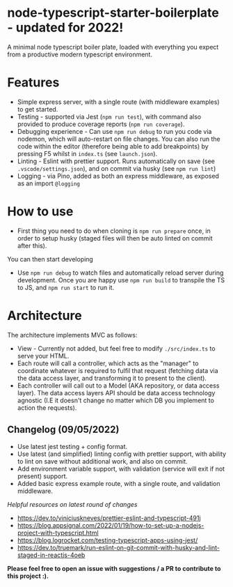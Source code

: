 # node-typescript-starter-boilerplate - updated for 2022!

A minimal node typescript boiler plate, loaded with everything you expect from a productive modern typescript environment.

# Features

- Simple express server, with a single route (with middleware examples) to get started.
- Testing - supported via Jest (`npm run test`), with command also provided to produce coverage reports (`npm run coverage`).
- Debugging experience - Can use `npm run debug` to run you code via nodemon, which will auto-restart on file changes. You can also run the code within the editor (therefore being able to add breakpoints) by pressing F5 whilst in `index.ts` (see `launch.json`).
- Linting - Eslint with prettier support. Runs automatically on save (see `.vscode/settings.json`), and on commit via husky (see `npm run lint`)
- Logging - via Pino, added as both an express middleware, as exposed as an import `@logging`

# How to use

- First thing you need to do when cloning is `npm run prepare` once, in order to setup husky (staged files will then be auto linted on commit after this).

You can then start developing
- Use `npm run debug` to watch files and automatically reload server during development. Once you are happy use `npm run build` to transpile the TS to JS, and `npm run start` to run it.

# Architecture

The architecture implements MVC as follows:
- View - Currently not added, but feel free to modify `./src/index.ts` to serve your HTML.
- Each route will call a controller, which acts as the "manager" to coordinate whatever is required to fulfil that request (fetching data via the data access layer, and transforming it to present to the client).
- Each controller will call out to a Model (AKA repository, or data access layer). The data access layers API should be data access technology agnostic (I.E it doesn't change no matter which DB you implement to action the requests).

## Changelog (09/05/2022)

- Use latest jest testing + config format.
- Use latest (and simplified) linting config with prettier support, with ability to lint on save without additional work, and also on commit.
- Add environment variable support, with validation (service will exit if not present) support.
- Added basic express example route, with a single route, and validation middleware.

*Helpful resources on latest round of changes*
- https://dev.to/viniciuskneves/prettier-eslint-and-typescript-491j
- https://blog.appsignal.com/2022/01/19/how-to-set-up-a-nodejs-project-with-typescript.html
- https://blog.logrocket.com/testing-typescript-apps-using-jest/
- https://dev.to/truemark/run-eslint-on-git-commit-with-husky-and-lint-staged-in-reactjs-4oeb


**Please feel free to open an issue with suggestions / a PR to contribute to this project :).**

